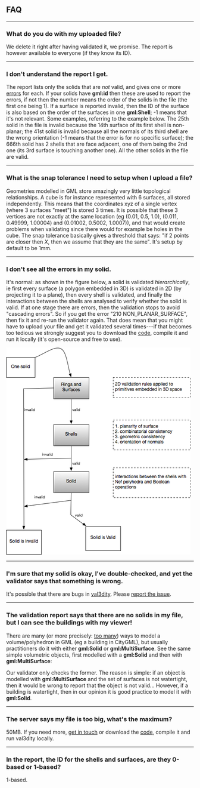 
## FAQ

<!--TOC-->

---

### What do you do with my uploaded file?

We delete it right after having validated it, we promise. The report is however available to everyone (if they know its ID).

---

### I don't understand the report I get.

<script src="https://gist.github.com/hugoledoux/11082609.js"></script>

The report lists only the solids that are *not* valid, and gives one or more [errors](/errors) for each. If your solids have __gml:id__ then these are used to report the errors, if not then the number means the order of the solids in the file (the first one being 1). If a surface is reported invalid, then the ID of the surface is also based on the order of the surfaces in one __gml:Shell__; -1 means that it's not relevant. Some examples, referring to the example below. The 25th solid in the file is invalid because the 14th surface of its first shell is non-planar; the 41st solid is invalid because all the normals of its third shell are the wrong orientation (-1 means that the error is for no specific surface); the 666th solid has 2 shells that are face adjacent, one of them being the 2nd one (its 3rd surface is touching another one). All the other solids in the file are valid.

---

### What is the snap tolerance I need to setup when I upload a file?

Geometries modelled in GML store amazingly very little topological relationships. A cube is for instance represented with 6 surfaces, all stored independently. This means that the coordinates xyz of a single vertex (where 3 surfaces "meet") is stored 3 times. It is possible that these 3 vertices are not exactly at the same location (eg (0.01, 0.5, 1.0), (0.011, 0.49999, 1.00004) and (0.01002, 0.5002, 1.0007)), and that would create problems when validating since there would for example be holes in the cube. The snap tolerance basically gives a threshold that says: "if 2 points are closer then *X*, then we assume that they are the same". It's setup by default to be 1mm. 

---

### I don't see all the errors in my solid.

It's normal: as shown in the figure below, a solid is validated *hierarchically*, ie first every surface (a polygon embedded in 3D) is validated in 2D (by projecting it to a plane), then every shell is validated, and finally the interactions between the shells are analysed to verify whether the solid is valid. If at one stage there are errors, then the validation stops to avoid "cascading errors". So if you get the error "210 NON\_PLANAR\_SURFACE", then fix it and re-run the validator again. That does mean that you might have to upload your file and get it validated several times---if that becomes too tedious we strongly suggest you to download the [code](https://github.com/tudelft-gist/val3dity), compile it and run it locally (it's open-source and free to use).

![](/static/steps.png)

---

### I'm sure that my solid is okay, I've double-checked, and yet the validator says that something is wrong.

It's possible that there are bugs in [val3dity](https://github.com/tudelft-gist/val3dity). Please [report the issue](https://github.com/tudelft-gist/val3dity/issues).

---

### The validation report says that there are no solids in my file, but I can see the buildings with my viewer!

There are many (or more precisely: [too many](http://erouault.blogspot.nl/2014/04/gml-madness.html)) ways to model a volume/polyhedron in GML (eg a building in CityGML), but usually practitioners do it with either __gml:Solid__ or __gml:MultiSurface__. See the same simple volumetric objects, first modelled with a __gml:Solid__ and then with __gml:MultiSurface__:

<script src="https://gist.github.com/hugoledoux/10551725.js"></script>

<script src="https://gist.github.com/hugoledoux/10551979.js"></script>

Our validator only checks the former. The reason is simple: if an object is modelled with __gml:MultiSurface__ and the set of surfaces is not watertight, then it would be wrong to report that the object is not valid... However, if a building is watertight, then in our opinion it is good practice to model it with __gml:Solid__.

---

### The server says my file is too big, what's the maximum?

50MB. If you need more, [get in touch](/contact) or download the [code](https://github.com/tudelft-gist/val3dity), compile it and run val3dity locally.

---

### In the report, the ID for the shells and surfaces, are they 0-based or 1-based?

1-based.



